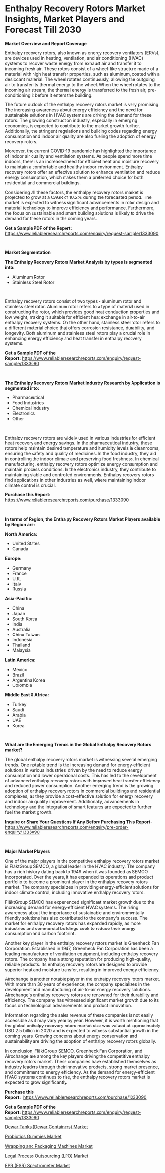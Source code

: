 <p><h1>Enthalpy Recovery Rotors Market Insights, Market Players and Forecast Till 2030</h1></p><p><strong>Market Overview and Report Coverage</strong></p>
<p><p>Enthalpy recovery rotors, also known as energy recovery ventilators (ERVs), are devices used in heating, ventilation, and air conditioning (HVAC) systems to recover waste energy from exhaust air and transfer it to incoming fresh air. These rotors consist of a wheel-like structure made of a material with high heat transfer properties, such as aluminum, coated with a desiccant material. The wheel rotates continuously, allowing the outgoing air to transfer its thermal energy to the wheel. When the wheel rotates to the incoming air stream, the thermal energy is transferred to the fresh air, pre-conditioning it before it enters the building.</p><p>The future outlook of the enthalpy recovery rotors market is very promising. The increasing awareness about energy efficiency and the need for sustainable solutions in HVAC systems are driving the demand for these rotors. The growing construction industry, especially in emerging economies, is expected to contribute to the market growth further. Additionally, the stringent regulations and building codes regarding energy consumption and indoor air quality are also fueling the adoption of energy recovery rotors.</p><p>Moreover, the current COVID-19 pandemic has highlighted the importance of indoor air quality and ventilation systems. As people spend more time indoors, there is an increased need for efficient heat and moisture recovery to maintain a comfortable and healthy indoor environment. Enthalpy recovery rotors offer an effective solution to enhance ventilation and reduce energy consumption, which makes them a preferred choice for both residential and commercial buildings.</p><p>Considering all these factors, the enthalpy recovery rotors market is projected to grow at a CAGR of 10.2% during the forecasted period. The market is expected to witness significant advancements in rotor design and material technology to improve efficiency and performance. Furthermore, the focus on sustainable and smart building solutions is likely to drive the demand for these rotors in the coming years.</p></p>
<p><strong>Get a Sample PDF of the Report:</strong> <a href="https://www.reliableresearchreports.com/enquiry/request-sample/1333090">https://www.reliableresearchreports.com/enquiry/request-sample/1333090</a></p>
<p>&nbsp;</p>
<p><strong>Market Segmentation</strong></p>
<p><strong>The Enthalpy Recovery Rotors Market Analysis by types is segmented into:</strong></p>
<p><ul><li>Aluminum Rotor</li><li>Stainless Steel Rotor</li></ul></p>
<p>&nbsp;</p>
<p><p>Enthalpy recovery rotors consist of two types - aluminum rotor and stainless steel rotor. Aluminum rotor refers to a type of material used in constructing the rotor, which provides good heat conduction properties and low weight, making it suitable for efficient heat exchange in air-to-air enthalpy recovery systems. On the other hand, stainless steel rotor refers to a different material choice that offers corrosion resistance, durability, and longevity. Both aluminum and stainless steel rotors play a crucial role in enhancing energy efficiency and heat transfer in enthalpy recovery systems.</p></p>
<p><strong>Get a Sample PDF of the Report:</strong>&nbsp;<a href="https://www.reliableresearchreports.com/enquiry/request-sample/1333090">https://www.reliableresearchreports.com/enquiry/request-sample/1333090</a></p>
<p>&nbsp;</p>
<p><strong>The Enthalpy Recovery Rotors Market Industry Research by Application is segmented into:</strong></p>
<p><ul><li>Pharmaceutical</li><li>Food Industries</li><li>Chemical Industry</li><li>Electronics</li><li>Other</li></ul></p>
<p>&nbsp;</p>
<p><p>Enthalpy recovery rotors are widely used in various industries for efficient heat recovery and energy savings. In the pharmaceutical industry, these rotors help maintain desired temperature and humidity levels in cleanrooms, ensuring the safety and quality of medicines. In the food industry, they aid in controlling the indoor climate and preserving food freshness. In chemical manufacturing, enthalpy recovery rotors optimize energy consumption and maintain process conditions. In the electronics industry, they contribute to maintaining stable and controlled environments. Enthalpy recovery rotors find applications in other industries as well, where maintaining indoor climate control is crucial.</p></p>
<p><strong>Purchase this Report:</strong>&nbsp; <a href="https://www.reliableresearchreports.com/purchase/1333090">https://www.reliableresearchreports.com/purchase/1333090</a></p>
<p>&nbsp;</p>
<p><strong>In terms of Region, the Enthalpy Recovery Rotors Market Players available by Region are:</strong></p>
<p>
    <p> <strong> North America: </strong>
        <ul>
            <li>United States</li>
            <li>Canada</li>
        </ul>
        </p> 
    <p> <strong> Europe: </strong>
        <ul>
            <li>Germany</li>
            <li>France</li>
            <li>U.K.</li>
            <li>Italy</li>
            <li>Russia</li>
        </ul>
        </p> 
    <p> <strong> Asia-Pacific: </strong>
        <ul>
            <li>China</li>
            <li>Japan</li>
            <li>South Korea</li>
            <li>India</li>
            <li>Australia</li>
            <li>China Taiwan</li>
            <li>Indonesia</li>
            <li>Thailand</li>
            <li>Malaysia</li>
        </ul>
        </p> 
    <p> <strong> Latin America: </strong>
        <ul>
            <li>Mexico</li>
            <li>Brazil</li>
            <li>Argentina Korea</li>
            <li>Colombia</li>
        </ul>
        </p> 
    <p> <strong> Middle East & Africa: </strong>
        <ul>
            <li>Turkey</li>
            <li>Saudi</li>
            <li>Arabia</li>
            <li>UAE</li>
            <li>Korea</li>
        </ul>
    </p>
    </p>
<p>&nbsp;</p>
<p><strong>What are the Emerging Trends in the Global Enthalpy Recovery Rotors market?</strong></p>
<p><p>The global enthalpy recovery rotors market is witnessing several emerging trends. One notable trend is the increasing demand for energy-efficient solutions in various industries, driven by the need to reduce energy consumption and lower operational costs. This has led to the development of advanced enthalpy recovery rotors with improved heat transfer efficiency and reduced power consumption. Another emerging trend is the growing adoption of enthalpy recovery rotors in commercial buildings and residential complexes, as they provide a cost-effective solution for energy recovery and indoor air quality improvement. Additionally, advancements in technology and the integration of smart features are expected to further fuel the market growth.</p></p>
<p><strong>Inquire or Share Your Questions If Any Before Purchasing This Report</strong>- <a href="https://www.reliableresearchreports.com/enquiry/pre-order-enquiry/1333090">https://www.reliableresearchreports.com/enquiry/pre-order-enquiry/1333090</a></p>
<p>&nbsp;</p>
<p><strong>Major Market Players</strong></p>
<p><p>One of the major players in the competitive enthalpy recovery rotors market is FläktGroup SEMCO, a global leader in the HVAC industry. The company has a rich history dating back to 1949 when it was founded as SEMCO Incorporated. Over the years, it has expanded its operations and product portfolio to become a prominent player in the enthalpy recovery rotors market. The company specializes in providing energy-efficient solutions for indoor climate control, including innovative enthalpy recovery rotors.</p><p>FläktGroup SEMCO has experienced significant market growth due to the increasing demand for energy-efficient HVAC systems. The rising awareness about the importance of sustainable and environmentally friendly solutions has also contributed to the company's success. The market for enthalpy recovery rotors has expanded rapidly, as more industries and commercial buildings seek to reduce their energy consumption and carbon footprint.</p><p>Another key player in the enthalpy recovery rotors market is Greenheck Fan Corporation. Established in 1947, Greenheck Fan Corporation has been a leading manufacturer of ventilation equipment, including enthalpy recovery rotors. The company has a strong reputation for producing high-quality, reliable products. Its enthalpy recovery rotors are designed to provide superior heat and moisture transfer, resulting in improved energy efficiency.</p><p>Airxchange is another notable player in the enthalpy recovery rotors market. With more than 30 years of experience, the company specializes in the development and manufacturing of air-to-air energy recovery solutions. Airxchange's enthalpy recovery rotors are renowned for their durability and efficiency. The company has witnessed significant market growth due to its focus on technological advancements and product innovation.</p><p>Information regarding the sales revenue of these companies is not easily accessible as it may vary year by year. However, it is worth mentioning that the global enthalpy recovery rotors market size was valued at approximately USD 2.5 billion in 2020 and is expected to witness substantial growth in the coming years. Growing concerns about energy conservation and sustainability are driving the adoption of enthalpy recovery rotors globally.</p><p>In conclusion, FläktGroup SEMCO, Greenheck Fan Corporation, and Airxchange are among the key players driving the competitive enthalpy recovery rotors market. These companies have established themselves as industry leaders through their innovative products, strong market presence, and commitment to energy efficiency. As the demand for energy-efficient HVAC systems continues to rise, the enthalpy recovery rotors market is expected to grow significantly.</p></p>
<p><strong>Purchase this Report:</strong>&nbsp;&nbsp;<a href="https://www.reliableresearchreports.com/purchase/1333090">https://www.reliableresearchreports.com/purchase/1333090</a></p>
<p></p>
<p><strong>Get a Sample PDF of the Report:</strong>&nbsp;<a href="https://www.reliableresearchreports.com/enquiry/request-sample/1333090">https://www.reliableresearchreports.com/enquiry/request-sample/1333090</a></p>
<p><p><a href="https://www.linkedin.com/pulse/dewar-tanks-containers-market-size-growth-forecast-from-vgxnf/">Dewar Tanks (Dewar Containers) Market</a></p><p><a href="https://medium.com/@joannebell6556/probiotics-gummies-market-competitive-analysis-market-trends-and-forecast-to-2030-ee76df943d9a">Probiotics Gummies Market</a></p><p><a href="https://www.linkedin.com/pulse/wrapping-packaging-machines-market-share-amp-new-trends-analysis-sih3f/">Wrapping and Packaging Machines Market</a></p><p><a href="https://medium.com/@lupeosinski/legal-process-outsourcing-lpo-market-exploring-market-share-market-trends-and-future-growth-f2eb441a5b58">Legal Process Outsourcing (LPO) Market</a></p><p><a href="https://www.linkedin.com/pulse/epr-esr-spectrometer-market-size-share-global-analysis-x2etf/">EPR (ESR) Spectrometer Market</a></p></p>